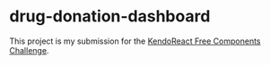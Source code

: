 # drug-donation-dashboard
This project is my submission for the [KendoReact Free Components Challenge](https://www.telerik.com/kendo-react-ui/components/challenges/).
